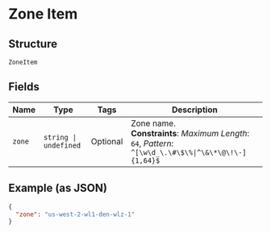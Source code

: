 
# Zone Item

## Structure

`ZoneItem`

## Fields

| Name | Type | Tags | Description |
|  --- | --- | --- | --- |
| `zone` | `string \| undefined` | Optional | Zone name.<br>**Constraints**: *Maximum Length*: `64`, *Pattern*: `^[\w\d_\.\#\$\%\|^\&\*\@\!\-]{1,64}$` |

## Example (as JSON)

```json
{
  "zone": "us-west-2-wl1-den-wlz-1"
}
```

